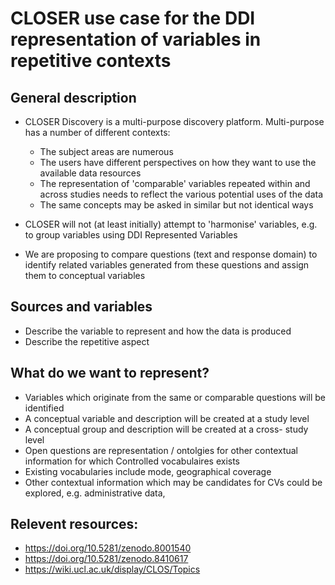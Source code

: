 # CLOSER use case for the DDI representation of variables in repetitive contexts

## General description

- CLOSER Discovery is a multi-purpose discovery platform. Multi-purpose has a number of different contexts:
  - The subject areas are numerous
  - The users have different perspectives on how they want to use the available data resources
  - The representation of 'comparable' variables repeated within and across studies needs to reflect the various potential uses of the data
  - The same concepts may be asked in similar but not identical ways
 
- CLOSER will not (at least initially) attempt to 'harmonise' variables, e.g. to group variables using DDI Represented Variables
- We are proposing to compare questions (text and response domain) to identify related variables generated from these questions and assign them to conceptual variables

## Sources and variables

- Describe the variable to represent and how the data is produced
- Describe the repetitive aspect

## What do we want to represent?

- Variables which originate from the same or comparable questions will be identified
- A conceptual variable and description will be created at a study level
- A conceptual group and description will be created at a cross- study level
- Open questions are representation / ontolgies for other contextual information for which Controlled vocabulaires exists
- Existing vocabularies include mode, geographical coverage
- Other contextual information which may be candidates for CVs could be explored, e.g. administrative data,  
## Relevent resources:
- https://doi.org/10.5281/zenodo.8001540
- https://doi.org/10.5281/zenodo.8410617
- https://wiki.ucl.ac.uk/display/CLOS/Topics 
